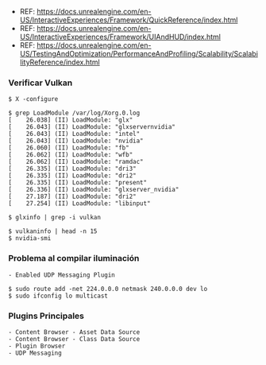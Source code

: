 - REF: https://docs.unrealengine.com/en-US/InteractiveExperiences/Framework/QuickReference/index.html
- REF: https://docs.unrealengine.com/en-US/InteractiveExperiences/Framework/UIAndHUD/index.html
- REF: https://docs.unrealengine.com/en-US/TestingAndOptimization/PerformanceAndProfiling/Scalability/ScalabilityReference/index.html


### Verificar Vulkan
~~~
$ X -configure
~~~

~~~
$ grep LoadModule /var/log/Xorg.0.log
[    26.038] (II) LoadModule: "glx"
[    26.043] (II) LoadModule: "glxservernvidia"
[    26.043] (II) LoadModule: "intel"
[    26.043] (II) LoadModule: "nvidia"
[    26.060] (II) LoadModule: "fb"
[    26.062] (II) LoadModule: "wfb"
[    26.062] (II) LoadModule: "ramdac"
[    26.335] (II) LoadModule: "dri3"
[    26.335] (II) LoadModule: "dri2"
[    26.335] (II) LoadModule: "present"
[    26.336] (II) LoadModule: "glxserver_nvidia"
[    27.187] (II) LoadModule: "dri2"
[    27.254] (II) LoadModule: "libinput"
~~~

~~~
$ glxinfo | grep -i vulkan
~~~

~~~
$ vulkaninfo | head -n 15
$ nvidia-smi
~~~


### Problema al compilar iluminación
~~~
- Enabled UDP Messaging Plugin

$ sudo route add -net 224.0.0.0 netmask 240.0.0.0 dev lo
$ sudo ifconfig lo multicast
~~~


### Plugins Principales
~~~
- Content Browser - Asset Data Source
- Content Browser - Class Data Source
- Plugin Browser
- UDP Messaging
~~~
